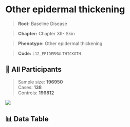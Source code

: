 # Other epidermal thickening

> **Root:** Baseline Disease  

> **Chapter:** Chapter XII- Skin  

> **Phenotype:** Other epidermal thickening  

> **Code:** `L12_EPIDERMALTHICKOTH`

## 🧪 All Participants  
> Sample size: **196950**  
> Cases: **138**  
> Controls: **196812**
<img src="/Sensitive/Figures/ALL/Baseline/L12_EPIDERMALTHICKOTH.png"/>

## 📊 Data Table
<CsvTableMRF src="/Sensitive/Data/ALL/Baseline/LG_L12_EPIDERMALTHICKOTH.csv"/>

